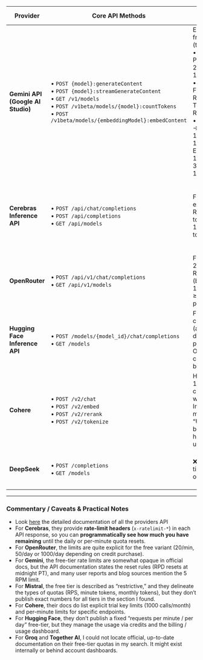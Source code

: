| Provider                          | Core API Methods                                                                                                                                                                                         | Free-Tier Quotas                                                                                                                                                                                                      | Reset Policy                                                                         | Notes                                                                                          |
| --------------------------------- | -------------------------------------------------------------------------------------------------------------------------------------------------------------------------------------------------------- | --------------------------------------------------------------------------------------------------------------------------------------------------------------------------------------------------------------------- | ------------------------------------------------------------------------------------ | ---------------------------------------------------------------------------------------------- |
| **Gemini API (Google AI Studio)** | • `POST {model}:generateContent`<br>• `POST {model}:streamGenerateContent`<br>• `GET /v1/models`<br>• `POST /v1beta/models/{model}:countTokens`<br>• `POST /v1beta/models/{embeddingModel}:embedContent` | Example free-tier (text-out):<br>• Gemini 2.5 Pro → 5 RPM, 250k TPM, 100 RPD<br>• Gemini 2.5 Flash → 10 RPM, 250k TPM, 250 RPD<br>• Gemma 3n → 30 RPM, 15k TPM, 14,400 RPD<br>Embeddings: 100 RPM, 30k TPM, 1,000 RPD | • RPM/TPM reset every minute<br>• RPD reset daily at midnight PT                     | Very detailed quota tables, transparent limits. Auth via API key (`x-goog-api-key`).           |
| **Cerebras Inference API**        | • `POST /api/chat/completions`<br>• `POST /api/completions`<br>• `GET /api/models`                                                                                                                       | Free-tier example: ~30 RPM, 64k tokens/min, 1M tokens/day                                                                                                                                                             | • Per-minute and per-day reset<br>• Actual usage visible via `x-ratelimit-*` headers | Strong OpenAI-compatible design, returns rate-limit headers so you can track programmatically. |
| **OpenRouter**                    | • `POST /api/v1/chat/completions`<br>• `GET /api/v1/models`                                                                                                                                              | Free models: 20 RPM, 50 RPD<br>(boosted to 1000 RPD if ≥10 credits purchased)                                                                                                                                         | • RPM reset per minute<br>• RPD reset daily                                          | Unified gateway to multiple providers; very close to OpenAI format.                            |
| **Hugging Face Inference API**    | • `POST /models/{model_id}/chat/completions`<br>• `GET /models`                                                                                                                                          | Free credits/month (amount depends on plan)<br>Once consumed → billed                                                                                                                                                 | • Credit balance resets monthly                                                      | Auth with `Authorization: Bearer <HF_TOKEN>`. Limits vary by model size.                       |
| **Cohere**                        | • `POST /v2/chat`<br>• `POST /v2/embed`<br>• `POST /v2/rerank`<br>• `POST /v2/tokenize`                                                                                                                  | Historically: 1000 calls/month with trial key. In dashboard may show “Unlimited”, but subject to hidden fair-use limits.                                                                                              | • Per-minute caps (e.g. 20 RPM chat, 100 RPM embed)<br>• Monthly quotas              | SDK-first approach (Python/JS clients). Auth via API key. Good for prototypes.                 |
| **DeepSeek**                      | • `POST /completions`<br>• `GET /models`                                                                                                                                                                 | ❌ No free-tier (paid only)                                                                                                                                                                                            | —                                                                                    | API is OpenAI-compatible, easy migration path. Requires paid key.                              |



---

### Commentary / Caveats & Practical Notes

* Look [here](./providers_api_docs.md) the detailed documentation of all the providers API
* For **Cerebras**, they provide **rate-limit headers** (`x-ratelimit-*`) in each API response, so you can **programmatically see how much you have remaining** until the daily or per-minute quota resets.
* For **OpenRouter**, the limits are quite explicit for the free variant (20/min, 50/day or 1000/day depending on credit purchase).
* For **Gemini**, the free-tier rate limits are somewhat opaque in official docs, but the API documentation states the reset rules (RPD resets at midnight PT), and many user reports and blog sources mention the 5 RPM limit.
* For **Mistral**, the free tier is described as “restrictive,” and they delineate the types of quotas (RPS, minute tokens, monthly tokens), but they don’t publish exact numbers for all tiers in the section I found.
* For **Cohere**, their docs do list explicit trial key limits (1000 calls/month) and per-minute limits for specific endpoints.
* For **Hugging Face**, they don’t publish a fixed “requests per minute / per day” free-tier, but they manage the usage via credits and the billing / usage dashboard.
* For **Groq** and **Together AI**, I could not locate official, up-to-date documentation on their free-tier quotas in my search. It might exist internally or behind account dashboards.
